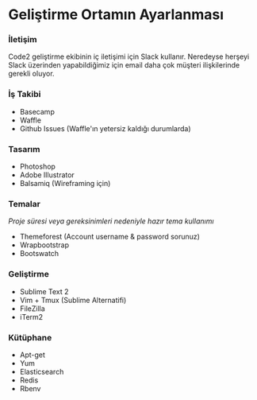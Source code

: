 # Geliştirme Ortamın Ayarlanması

### İletişim

Code2 geliştirme ekibinin iç iletişimi için Slack kullanır. Neredeyse
herşeyi Slack üzerinden yapabildiğimiz için email daha çok müşteri
ilişkilerinde gerekli oluyor.

### İş Takibi

* Basecamp
* Waffle
* Github Issues (Waffle'ın yetersiz kaldığı durumlarda)

### Tasarım

* Photoshop
* Adobe Illustrator
* Balsamiq (Wireframing için)

### Temalar

*Proje süresi veya gereksinimleri nedeniyle hazır tema kullanımı*

* Themeforest (Account username & password sorunuz)
* Wrapbootstrap
* Bootswatch

### Geliştirme 

* Sublime Text 2
* Vim + Tmux (Sublime Alternatifi)
* FileZilla
* iTerm2

### Kütüphane

* Apt-get
* Yum
* Elasticsearch 
* Redis
* Rbenv
